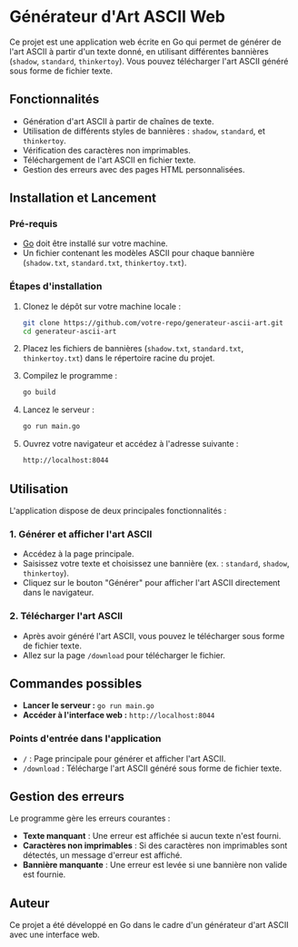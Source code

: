 # Générateur d'Art ASCII Web

Ce projet est une application web écrite en Go qui permet de générer de l'art ASCII à partir d'un texte donné, en utilisant différentes bannières (`shadow`, `standard`, `thinkertoy`). Vous pouvez télécharger l'art ASCII généré sous forme de fichier texte.

## Fonctionnalités

- Génération d'art ASCII à partir de chaînes de texte.
- Utilisation de différents styles de bannières : `shadow`, `standard`, et `thinkertoy`.
- Vérification des caractères non imprimables.
- Téléchargement de l'art ASCII en fichier texte.
- Gestion des erreurs avec des pages HTML personnalisées.

## Installation et Lancement

### Pré-requis

- [Go](https://golang.org/dl/) doit être installé sur votre machine.
- Un fichier contenant les modèles ASCII pour chaque bannière (`shadow.txt`, `standard.txt`, `thinkertoy.txt`).

### Étapes d'installation

1. Clonez le dépôt sur votre machine locale :

    ```bash
    git clone https://github.com/votre-repo/generateur-ascii-art.git
    cd generateur-ascii-art
    ```

2. Placez les fichiers de bannières (`shadow.txt`, `standard.txt`, `thinkertoy.txt`) dans le répertoire racine du projet.

3. Compilez le programme :

    ```bash
    go build
    ```

4. Lancez le serveur :

    ```bash
    go run main.go
    ```

5. Ouvrez votre navigateur et accédez à l'adresse suivante :

    ```bash
    http://localhost:8044
    ```

## Utilisation

L'application dispose de deux principales fonctionnalités :

### 1. Générer et afficher l'art ASCII

- Accédez à la page principale.
- Saisissez votre texte et choisissez une bannière (ex. : `standard`, `shadow`, `thinkertoy`).
- Cliquez sur le bouton "Générer" pour afficher l'art ASCII directement dans le navigateur.

### 2. Télécharger l'art ASCII

- Après avoir généré l'art ASCII, vous pouvez le télécharger sous forme de fichier texte.
- Allez sur la page `/download` pour télécharger le fichier.


## Commandes possibles

- **Lancer le serveur :** `go run main.go`
- **Accéder à l'interface web :** `http://localhost:8044`

### Points d'entrée dans l'application

- `/` : Page principale pour générer et afficher l'art ASCII.
- `/download` : Télécharge l'art ASCII généré sous forme de fichier texte.

## Gestion des erreurs

Le programme gère les erreurs courantes :
- **Texte manquant** : Une erreur est affichée si aucun texte n'est fourni.
- **Caractères non imprimables** : Si des caractères non imprimables sont détectés, un message d'erreur est affiché.
- **Bannière manquante** : Une erreur est levée si une bannière non valide est fournie.

## Auteur

Ce projet a été développé en Go dans le cadre d'un générateur d'art ASCII avec une interface web.
